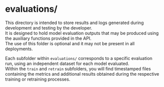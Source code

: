 # evaluations/

This directory is intended to store results and logs generated during development and testing by the developer.  
It is designed to hold model evaluation outputs that may be produced using the auxiliary functions provided in the API.  
The use of this folder is optional and it may not be present in all deployments.

Each subfolder within `evaluations/` corresponds to a specific evaluation run, using an independent dataset for each model evaluated.  
Within the `train` and `retrain` subfolders, you will find timestamped files containing the metrics and additional results obtained during the respective training or retraining processes.
